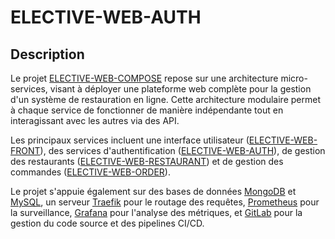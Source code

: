 # ELECTIVE-WEB-AUTH

## Description
Le projet [ELECTIVE-WEB-COMPOSE](https://github.com/AlexandrePereon/ELECTIVE-WEB-COMPOSE) repose sur une architecture micro-services, visant à déployer une plateforme web complète pour la gestion d'un système de restauration en ligne. Cette architecture modulaire permet à chaque service de fonctionner de manière indépendante tout en interagissant avec les autres via des API. 

Les principaux services incluent une interface utilisateur ([ELECTIVE-WEB-FRONT](https://github.com/AlexandrePereon/ELECTIVE-WEB-FRONT)), des services d'authentification ([ELECTIVE-WEB-AUTH](https://github.com/AlexandrePereon/ELECTIVE-WEB-AUTH)), de gestion des restaurants ([ELECTIVE-WEB-RESTAURANT](https://github.com/AlexandrePereon/ELECTIVE-WEB-RESTAURANT)) et de gestion des commandes ([ELECTIVE-WEB-ORDER](https://github.com/AlexandrePereon/ELECTIVE-WEB-ORDER)). 

Le projet s'appuie également sur des bases de données [MongoDB](https://www.mongodb.com) et [MySQL](https://www.mysql.com), un serveur [Traefik](https://traefik.io) pour le routage des requêtes, [Prometheus](https://prometheus.io) pour la surveillance, [Grafana](https://grafana.com) pour l'analyse des métriques, et [GitLab](https://gitlab.com) pour la gestion du code source et des pipelines CI/CD.

